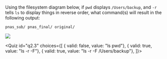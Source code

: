 <script>
import Quiz from "$components/Quiz.svelte";
</script>

Using the filesystem diagram below,
if `pwd` displays `/Users/backup`,
and `-r` tells `ls` to display things in reverse order,
what command(s) will result in the following output:

```output
pnas_sub/ pnas_final/ original/
```

![](https://swcarpentry.github.io/shell-novice/fig/filesystem-challenge.svg)

<Quiz id="q2.3" choices={[
{ valid: false, value: "ls pwd"},
{ valid: true, value: "ls -r -F"},
{ valid: true, value: "ls -r -F /Users/backup"},
]}>
<span slot="prompt">
</span>
</Quiz>
